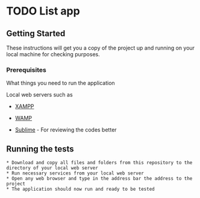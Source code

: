 # TODO List  app

## Getting Started

These instructions will get you a copy of the project up and running on your local machine for checking purposes.

### Prerequisites

What things you need to run the application

Local web servers such as
* [XAMPP](https://www.apachefriends.org/index.html)
* [WAMP](http://www.wampserver.com/en/)

* [Sublime](https://www.sublimetext.com/) - For reviewing the codes better

## Running the tests

```
* Download and copy all files and folders from this repository to the directory of your local web server
* Run necessary services from your local web server
* Open any web browser and type in the address bar the address to the project
* The application should now run and ready to be tested
```
